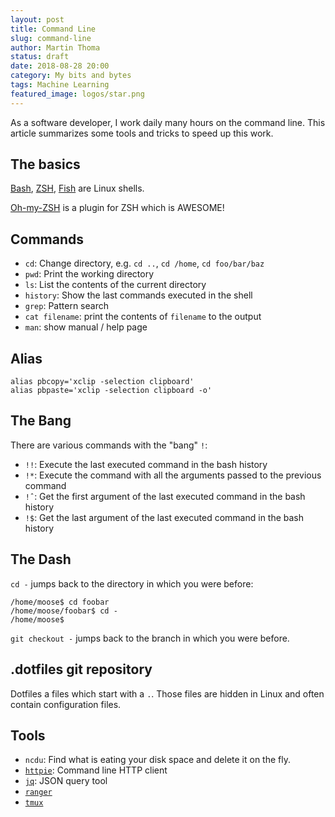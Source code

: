 ```yaml
---
layout: post
title: Command Line
slug: command-line
author: Martin Thoma
status: draft
date: 2018-08-28 20:00
category: My bits and bytes
tags: Machine Learning
featured_image: logos/star.png
---
```

As a software developer, I work daily many hours on the command line. This
article summarizes some tools and tricks to speed up this work.


## The basics

[Bash](http://tiswww.case.edu/php/chet/bash/bashtop.html), [ZSH](http://www.zsh.org/), [Fish](https://fishshell.com/) are Linux shells.

[Oh-my-ZSH](https://ohmyz.sh/) is a plugin for ZSH which is AWESOME!


## Commands

* `cd`: Change directory, e.g. `cd ..`, `cd /home`, `cd foo/bar/baz`
* `pwd`: Print the working directory
* `ls`: List the contents of the current directory
* `history`: Show the last commands executed in the shell
* `grep`: Pattern search
* `cat filename`: print the contents of `filename` to the output
* `man`: show manual / help page

## Alias

```
alias pbcopy='xclip -selection clipboard'
alias pbpaste='xclip -selection clipboard -o'
```


## The Bang

There are various commands with the "bang" `!`:

* `!!`: Execute the last executed command in the bash history
* `!*`: Execute the command with all the arguments passed to the previous command
* `!ˆ`: Get the first argument of the last executed command in the bash history
* `!$`: Get the last argument of the last executed command in the bash history


## The Dash

`cd -` jumps back to the directory in which you were before:

```
/home/moose$ cd foobar
/home/moose/foobar$ cd -
/home/moose$
```

`git checkout -` jumps back to the branch in which you were before.


## .dotfiles git repository

Dotfiles a files which start with a `.`. Those files are hidden in Linux and
often contain configuration files.


## Tools

* `ncdu`: Find what is eating your disk space and delete it on the fly.
* [`httpie`](https://httpie.org/): Command line HTTP client
* [`jq`](https://stedolan.github.io/jq/): JSON query tool
* [`ranger`](https://ranger.github.io/)
* [`tmux`](https://gist.github.com/MohamedAlaa/2961058)

